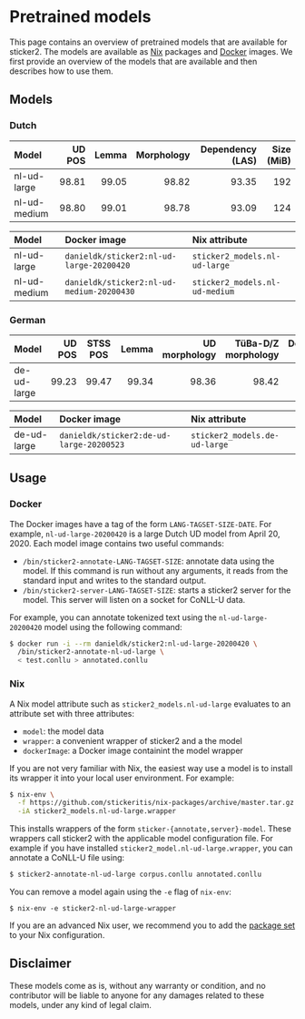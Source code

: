 # Pretrained models

This page contains an overview of pretrained models that are available
for sticker2. The models are available as
[Nix](https://nixos.org/nix/) packages and
[Docker](https://www.docker.com/) images. We first provide an overview
of the models that are available and then describes how to use them.

## Models

### Dutch

| Model        | UD POS | Lemma | Morphology | Dependency (LAS) | Size (MiB) |
|:-------------|-------:|------:|-----------:|-----------------:|-----------:|
| nl-ud-large  |  98.81 | 99.05 |      98.82 |            93.35 |        192 |
| nl-ud-medium |  98.80 | 99.01 |      98.78 |            93.09 |        124 |

| Model        | Docker image                              | Nix attribute                  |
|:-------------|:------------------------------------------|:-------------------------------|
| nl-ud-large  | `danieldk/sticker2:nl-ud-large-20200420`  | `sticker2_models.nl-ud-large`  |
| nl-ud-medium | `danieldk/sticker2:nl-ud-medium-20200430` | `sticker2_models.nl-ud-medium` |

### German

| Model       | UD POS | STSS POS | Lemma | UD morphology | TüBa-D/Z morphology | Dependency (LAS) | Topological fields | Size (MiB) |
|:------------|-------:|----------|------:|--------------:|--------------------:|-----------------:|--------------------|-----------:|
| de-ud-large |  99.23 | 99.47    | 99.34 |         98.36 |               98.42 |            95.82 | 98.19              |        200 |

| Model       | Docker image                             | Nix attribute                 |
|:------------|:-----------------------------------------|:------------------------------|
| de-ud-large | `danieldk/sticker2:de-ud-large-20200523` | `sticker2_models.de-ud-large` |

## Usage

### Docker

The Docker images have a tag of the form `LANG-TAGSET-SIZE-DATE`. For
example, `nl-ud-large-20200420` is a large Dutch UD model from April
20, 2020. Each model image contains two useful commands:

* `/bin/sticker2-annotate-LANG-TAGSET-SIZE`: annotate data using the
  model. If this command is run without any arguments, it reads from
  the standard input and writes to the standard output.
* `/bin/sticker2-server-LANG-TAGSET-SIZE`: starts a sticker2 server
  for the model. This server will listen on a socket for CoNLL-U data.

For example, you can annotate tokenized text using the
`nl-ud-large-20200420` model using the following command:

```bash
$ docker run -i --rm danieldk/sticker2:nl-ud-large-20200420 \
  /bin/sticker2-annotate-nl-ud-large \
  < test.conllu > annotated.conllu
```

### Nix

A Nix model attribute such as `sticker2_models.nl-ud-large` evaluates
to an attribute set with three attributes:

* `model`: the model data
* `wrapper`: a convenient wrapper of sticker2 and a the model
* `dockerImage`: a Docker image containint the model wrapper

If you are not very familiar with Nix, the easiest way use a model is
to install its wrapper it into your local user environment. For
example:

~~~bash
$ nix-env \
  -f https://github.com/stickeritis/nix-packages/archive/master.tar.gz \
  -iA sticker2_models.nl-ud-large.wrapper
~~~

This installs wrappers of the form
`sticker-{annotate,server}-model`. These wrappers call sticker2 with
the applicable model configuration file. For example if you have
installed `sticker2_model.nl-ud-large.wrapper`, you can annotate a
CoNLL-U file using:

~~~bash
$ sticker2-annotate-nl-ud-large corpus.conllu annotated.conllu
~~~

You can remove a model again using the `-e` flag of `nix-env`:

~~~
$ nix-env -e sticker2-nl-ud-large-wrapper
~~~

If you are an advanced Nix user, we recommend you to add the [package
set](https://github.com/stickeritis/nix-packages) to your Nix
configuration.

## Disclaimer

These models come as is, without any warranty or condition, and no
contributor will be liable to anyone for any damages related to these
models, under any kind of legal claim.
